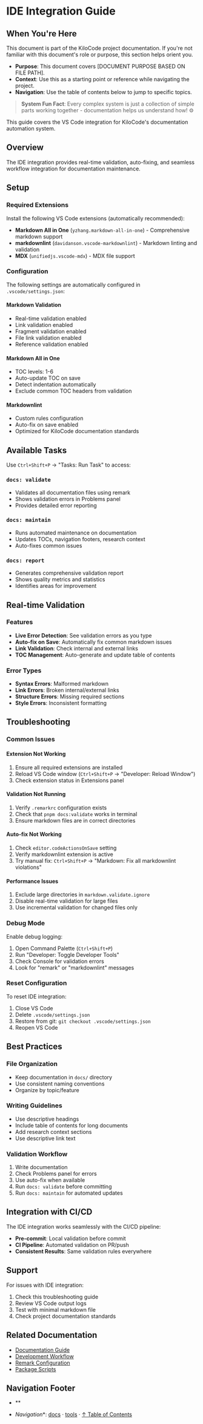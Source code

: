 # IDE Integration Guide

## When You're Here

This document is part of the KiloCode project documentation. If you're not familiar with this document's role or purpose, this section helps orient you.

- **Purpose**: This document covers \[DOCUMENT PURPOSE BASED ON FILE PATH].
- **Context**: Use this as a starting point or reference while navigating the project.
- **Navigation**: Use the table of contents below to jump to specific topics.

> **System Fun Fact**: Every complex system is just a collection of simple parts working together - documentation helps us understand how! ⚙️

This guide covers the VS Code integration for KiloCode's documentation automation system.

## Overview

The IDE integration provides real-time validation, auto-fixing, and seamless workflow integration
for documentation maintenance.

## Setup

### Required Extensions

Install the following VS Code extensions (automatically recommended):

- **Markdown All in One** (`yzhang.markdown-all-in-one`) - Comprehensive markdown support
- **markdownlint** (`davidanson.vscode-markdownlint`) - Markdown linting and validation
- **MDX** (`unifiedjs.vscode-mdx`) - MDX file support

### Configuration

The following settings are automatically configured in `.vscode/settings.json`:

#### Markdown Validation
- Real-time validation enabled
- Link validation enabled
- Fragment validation enabled
- File link validation enabled
- Reference validation enabled

#### Markdown All in One
- TOC levels: 1-6
- Auto-update TOC on save
- Detect indentation automatically
- Exclude common TOC headers from validation

#### Markdownlint
- Custom rules configuration
- Auto-fix on save enabled
- Optimized for KiloCode documentation standards

## Available Tasks

Use `Ctrl+Shift+P` → "Tasks: Run Task" to access:

### `docs: validate`
- Validates all documentation files using remark
- Shows validation errors in Problems panel
- Provides detailed error reporting

### `docs: maintain`
- Runs automated maintenance on documentation
- Updates TOCs, navigation footers, research context
- Auto-fixes common issues

### `docs: report`
- Generates comprehensive validation report
- Shows quality metrics and statistics
- Identifies areas for improvement

## Real-time Validation

### Features

- **Live Error Detection**: See validation errors as you type
- **Auto-fix on Save**: Automatically fix common markdown issues
- **Link Validation**: Check internal and external links
- **TOC Management**: Auto-generate and update table of contents

### Error Types

- **Syntax Errors**: Malformed markdown
- **Link Errors**: Broken internal/external links
- **Structure Errors**: Missing required sections
- **Style Errors**: Inconsistent formatting

## Troubleshooting

### Common Issues

#### Extension Not Working
1. Ensure all required extensions are installed
2. Reload VS Code window (`Ctrl+Shift+P` → "Developer: Reload Window")
3. Check extension status in Extensions panel

#### Validation Not Running
1. Verify `.remarkrc` configuration exists
2. Check that `pnpm docs:validate` works in terminal
3. Ensure markdown files are in correct directories

#### Auto-fix Not Working
1. Check `editor.codeActionsOnSave` setting
2. Verify markdownlint extension is active
3. Try manual fix: `Ctrl+Shift+P` → "Markdown: Fix all markdownlint violations"

#### Performance Issues
1. Exclude large directories in `markdown.validate.ignore`
2. Disable real-time validation for large files
3. Use incremental validation for changed files only

### Debug Mode

Enable debug logging:
1. Open Command Palette (`Ctrl+Shift+P`)
2. Run "Developer: Toggle Developer Tools"
3. Check Console for validation errors
4. Look for "remark" or "markdownlint" messages

### Reset Configuration

To reset IDE integration:
1. Close VS Code
2. Delete `.vscode/settings.json`
3. Restore from git: `git checkout .vscode/settings.json`
4. Reopen VS Code

## Best Practices

### File Organization
- Keep documentation in `docs/` directory
- Use consistent naming conventions
- Organize by topic/feature

### Writing Guidelines
- Use descriptive headings
- Include table of contents for long documents
- Add research context sections
- Use descriptive link text

### Validation Workflow
1. Write documentation
2. Check Problems panel for errors
3. Use auto-fix when available
4. Run `docs: validate` before committing
5. Run `docs: maintain` for automated updates

## Integration with CI/CD

The IDE integration works seamlessly with the CI/CD pipeline:

- **Pre-commit**: Local validation before commit
- **CI Pipeline**: Automated validation on PR/push
- **Consistent Results**: Same validation rules everywhere

## Support

For issues with IDE integration:
1. Check this troubleshooting guide
2. Review VS Code output logs
3. Test with minimal markdown file
4. Check project documentation standards

## Related Documentation
- [Documentation Guide](../DOCUMENTATION_GUIDE.md)
- [Development Workflow](../architecture/repository/DEVELOPMENT_GUIDE.md)
- [Remark Configuration](../../.remarkrc)
- [Package Scripts](../../package.json)

## Navigation Footer

- **

- *Navigation**: [docs](../) · [tools](../docs/tools/) ·
[↑ Table of Contents](#ide-integration-guide)
